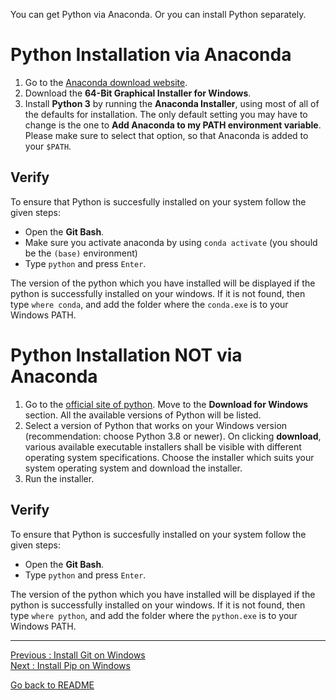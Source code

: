 You can get Python via Anaconda. Or you can install Python separately.

# Python Installation via Anaconda

1. Go to the [Anaconda download website](https://www.anaconda.com/products/individual#Downloads).  
2. Download the **64-Bit Graphical Installer for Windows**.  
3. Install **Python 3** by running the **Anaconda Installer**, using most of all of the defaults for installation. The only default setting you may have to change is the one to **Add Anaconda to my PATH environment variable**. Please make sure to select that option, so that Anaconda is added to your `$PATH`.  

## Verify

To ensure that Python is succesfully installed on your system follow the given steps:

- Open the **Git Bash**.   
- Make sure you activate anaconda by using `conda activate` (you should be the `(base)` environment)  
- Type `python` and press `Enter`.  

The version of the python which you have installed will be displayed if the python is successfully installed on your windows. If it is not found, then type `where conda`, and add the folder where the `conda.exe` is to your Windows PATH.  


# Python Installation NOT via Anaconda

1. Go to the [official site of python](www.python.org). Move to the **Download for Windows** section. All the available versions of Python will be listed.    
2. Select a version of Python that works on your Windows version (recommendation: choose Python 3.8 or newer). On clicking **download**, various available executable installers shall be visible with different operating system specifications. Choose the installer which suits your system operating system and download the installer.   
3. Run the installer.    

## Verify

To ensure that Python is succesfully installed on your system follow the given steps:

- Open the **Git Bash**.   
- Type `python` and press `Enter`.  

The version of the python which you have installed will be displayed if the python is successfully installed on your windows. If it is not found, then type `where python`, and add the folder where the `python.exe` is to your Windows PATH.


___________________________

[Previous : Install Git on Windows](https://github.com/HeatherAn/installations-instructions/blob/main/Install-Git-on-Windows.md)  
[Next     : Install Pip on Windows](https://github.com/HeatherAn/installations-instructions/blob/main/Install-Pip-on-Windows.md)

[Go back to README](https://github.com/HeatherAn/installations-instructions/blob/main/README.md)

